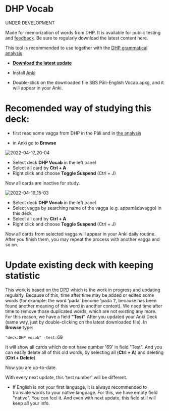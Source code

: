 <h1>DHP Vocab</h1>
<p>UNDER DEVELOPMENT</p>
<p>Made for memorization of words from DHP. It is available for public testing and <a href="https://docs.google.com/forms/d/e/1FAIpQLSf9boBe7k5tCwq7LdWgBHHGIPVc4ROO5yjVDo1X5LDAxkmGWQ/viewform?usp=pp_url&amp;entry.1433863141=DHP">feedback</a>. Be sure to regularly download the latest content here.</p>
<p>This tool is recommended to use together with the <a href="https://buddhism.lib.ntu.edu.tw/DLMBS/en/lesson/pali/lesson_pali3.jsp">DHP grammatical analysis</a></p>
<ul>
<li>
<p><strong><a href="https://github.com/sasanarakkha/study-tools/raw/main/Anki_Decks/DHP_Vocab/DHP%20vocab.apkg">Download the latest update</a></strong></p>
</li>
<li>
<p>Install <a href="https://apps.ankiweb.net/">Anki</a></p>
</li>
<li>
<p>Double-click on the downloaded file SBS Pāli-English Vocab.apkg, and it will appear in your Anki.</p>
</li>
</ul>
<h1>Recomended way of studying this deck:</h1>
<ul>
<li>
<p>first read some vagga from DHP in the Pāli and in <a href="https://buddhism.lib.ntu.edu.tw/DLMBS/en/lesson/pali/lesson_pali3.jsp">the analysis</a></p>
</li>
<li>
<p>in Anki go to <strong>Browse</strong></p>
</li>
</ul>
<p><img alt="2022-04-17_20-04" src="https://user-images.githubusercontent.com/39419221/163944779-ad73b9a5-4478-410c-abf6-466e03b9b777.png" /></p>
<ul>
<li>Select deck <strong>DHP Vocab</strong> in the left panel</li>
<li>Select all card by <strong>Ctrl + A</strong></li>
<li>Right click and choose <strong>Toggle Suspend</strong> (Ctrl + J)</li>
</ul>
<p>Now all cards are inactive for study.</p>
<p><img alt="2022-04-19_15-03" src="https://user-images.githubusercontent.com/39419221/163945216-713c1d2e-ce3f-4f28-ac49-93e7fdb56033.png" /></p>
<ul>
<li>Select deck <strong>DHP Vocab</strong> in the left panel</li>
<li>Select vagga by searching name of the vagga (e.g. appamādavaggo) in this deck</li>
<li>Select all card by <strong>Ctrl + A</strong></li>
<li>Right click and choose <strong>Toggle Suspend</strong> (Ctrl + J) </li>
</ul>
<p>Now all cards from selected vagga will appear in your Anki daily routine. After you finish them, you may repeat the process with another vagga and so on.</p>
<h1>Update existing deck with keeping statistic</h1>
<p>This work is based on the <a href="https://digitalpalidictionary.github.io/">DPD</a> which is the work in progress and updating regularly. Because of this, time after time may be added or edited some words (for example: the word 'pada' become 'pada 1', because has been found another meaning of this word in another context). We need time after time to remove those duplicated words, which are not existing any more. For this reason, we have a field <strong>"Test"</strong>
After you updated your Anki Deck (same way, just by double-clicking on the latest downloaded file). In <strong>Browse</strong> type:</p>
<p><code>"deck:DHP vocab" -test:</code>69</p>
<p>It will show all cards which do not have number '69' in field "Test". And you can easily delate all of this old words, by selecting all (<strong>Ctrl + A</strong>) and deleting (<strong>Ctrl + Delete</strong>). </p>
<p>Now you are up-to-date.</p>
<p>With every next update, this 'test number' will be different.</p>
<ul>
<li>If English is not your first language, it is always recommended to translate words to your native language. For this, we have empty field "native". You can feel it. And even with next update, this field still will keep all your info.</li>
</ul>